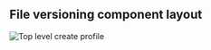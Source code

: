 ## File versioning component layout
![Top level create profile](http://www.plantuml.com/plantuml/proxy?src=https://raw.githubusercontent.com/valb3r/datasafe/feature/DOC-135-versions-POC/datasafe-metainfo-version/file-versioning.puml&fmt=svg&vvv=1&sanitize=true)